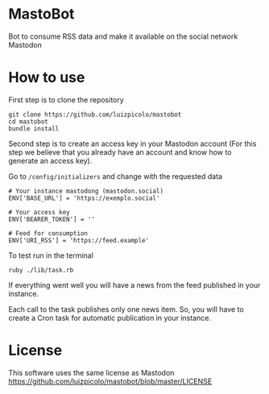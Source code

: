# MastoBot

Bot to consume RSS data and make it available on the social network Mastodon

# How to use

First step is to clone the repository

    git clone https://github.com/luizpicolo/mastobot
    cd mastobot
    bundle install

Second step is to create an access key in your Mastodon account (For this step we believe that you already have an account and know how to generate an access key).

Go to `/config/initializers` and change with the requested data

    # Your instance mastodong (mastodon.social)
    ENV['BASE_URL'] = 'https://exemplo.social' 

    # Your access key
    ENV['BEARER_TOKEN'] = ''

    # Feed for consumption
    ENV['URI_RSS'] = 'https://feed.example'

To test run in the terminal

    ruby ./lib/task.rb

If everything went well you will have a news from the feed published in your instance.

Each call to the task publishes only one news item. So, you will have to create a Cron task for automatic publication in your instance.

# License

This software uses the same license as Mastodon
https://github.com/luizpicolo/mastobot/blob/master/LICENSE